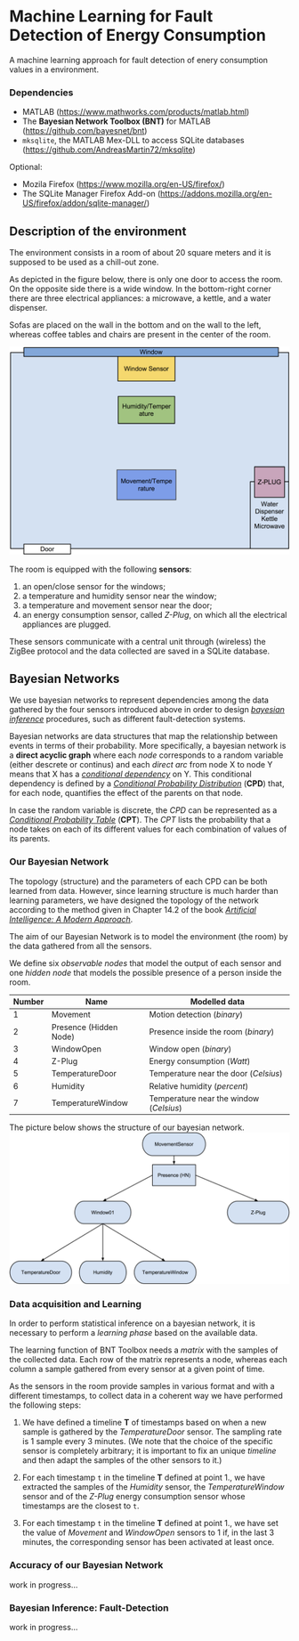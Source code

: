 # Machine Learning for Fault Detection of Energy Consumption #

A machine learning approach for fault detection of enery consumption
values in a environment.

### Dependencies

* MATLAB (https://www.mathworks.com/products/matlab.html)
* The **Bayesian Network Toolbox (BNT)** for MATLAB (https://github.com/bayesnet/bnt)
* `mksqlite`, the MATLAB Mex-DLL to access SQLite databases (https://github.com/AndreasMartin72/mksqlite)

Optional:

* Mozila Firefox (https://www.mozilla.org/en-US/firefox/)
* The SQLite Manager Firefox Add-on (https://addons.mozilla.org/en-US/firefox/addon/sqlite-manager/)

## Description of the environment

The environment consists in a room of about 20 square meters and it is
supposed to be used as a chill-out zone.

As depicted in the figure below, there is only one door to access the
room. On the opposite side there is a wide window. In the bottom-right corner
there are three electrical appliances: a microwave, a kettle, and a
water dispenser.

Sofas are placed on the wall in the bottom and on the wall to the left,
whereas coffee tables and chairs are present in the center of the room.


<img src="img/room.png" width="600" alt="The environment">

The room is equipped with the following **sensors**:

1. an open/close sensor for the windows;
2. a temperature and humidity sensor near the window;
3. a temperature and movement sensor near the door;
4. an energy consumption sensor, called _Z-Plug_, on which all the
   electrical appliances are plugged.

These sensors communicate with a central unit through (wireless) the
ZigBee protocol and the data collected are saved in a SQLite
database.

## Bayesian Networks

We use bayesian networks to represent dependencies among the data
gathered by the four sensors introduced above in order to design 
_[bayesian inference](https://en.wikipedia.org/wiki/Bayesian_inference)_
procedures, such as different fault-detection systems.

Bayesian networks are data structures that map the relationship between
events in terms of their probability.  More specifically, a bayesian
network is a **direct acyclic graph** where each _node_ corresponds to a
random variable (either descrete or continus) and each _direct arc_ from
node X to node Y means that X has a
_[conditional dependency](https://en.wikipedia.org/wiki/Conditional_dependence)_
on Y.  This conditional dependency is defined by a
_[Conditional Probability Distribution](https://en.wikipedia.org/wiki/Conditional_probability_distribution)_
(**CPD**) that, for each node, quantifies the effect of the parents on
that node.

In case the random variable is discrete, the _CPD_ can be represented as
a
_[Conditional Probability Table](https://en.wikipedia.org/wiki/Conditional_probability_table)_
(**CPT**). The _CPT_ lists the probability that a node takes on each of
its different values for each combination of values of its parents.

### Our Bayesian Network

The topology (structure) and the parameters of each CPD can be both
learned from data.  However, since learning structure is much harder
than learning parameters, we have designed the topology of the network
according to the method given in Chapter 14.2 of the book
_[Artificial Intelligence: A Modern Approach](http://aima.cs.berkeley.edu/)_.

The aim of our Bayesian Network is to model the environment (the room) by the data
gathered from all the sensors.

We define six _observable nodes_ that model the output of each sensor and
one _hidden node_ that models the possible presence of a person inside the
room.


Number | Name | Modelled data 
------ | ----  | -----------
1	| Movement	| Motion detection (_binary_)
2  | Presence (Hidden Node) | Presence inside the room  (_binary_)
3	| WindowOpen			| Window open (_binary_)
4	| Z-Plug			| Energy consumption (_Watt_)
5	| TemperatureDoor	| Temperature near the door (_Celsius_)
6	| Humidity			| Relative humidity (_percent_)
7	| TemperatureWindow	| Temperature near the window (_Celsius_)

The picture below shows the structure of our bayesian network.
<img src="img/bnet.png" width="600" alt="The Bayesian Network">


### Data acquisition and Learning

In order to perform statistical inference on a bayesian network, it is necessary to
perform a _learning phase_ based on the available data.

The learning function of BNT Toolbox needs a _matrix_ with the samples
of the collected data. Each row of the matrix represents a node, whereas
each column a sample gathered from every sensor at a given point of
time.

As the sensors in the room provide samples in various format and with a
different timestamps, to collect data in a coherent way we have
performed the following steps:

1. We have defined a timeline **T** of timestamps based on when a new
   sample is gathered by the _TemperatureDoor_ sensor. The sampling rate
   is 1 sample every 3 minutes. (We note that the choice of the specific
   sensor is completely arbitrary; it is important to fix an unique
   _timeline_ and then adapt the samples of the other sensors to it.)

2. For each timestamp `t` in the timeline **T** defined at point 1., we
    have extracted the samples of the _Humidity_ sensor, the
    _TemperatureWindow_ sensor and of the _Z-Plug_ energy consumption
    sensor whose timestamps are the closest to `t`.

3. For each timestamp `t` in the timeline **T** defined at point 1., we
   have set the value of _Movement_ and _WindowOpen_ sensors to 1 if, in
   the last 3 minutes, the corresponding sensor has been activated at
   least once.
   
### Accuracy of our Bayesian Network

work in progress...

### Bayesian Inference: Fault-Detection

work in progress...
